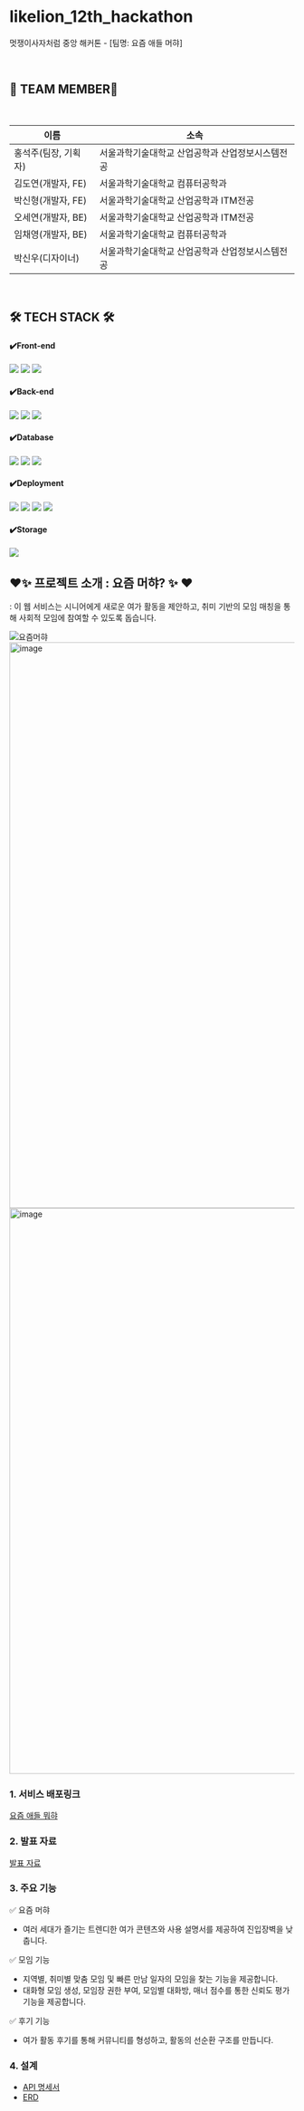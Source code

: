 # likelion_12th_hackathon
멋쟁이사자처럼 중앙 해커톤 - [팀명: 요즘 애들 머햐]

<br>

## 🦁 TEAM MEMBER🦁
<br/>  

| 이름 | 소속 |
| --- | --- |
| 홍석주(팀장, 기획자) | 서울과학기술대학교 산업공학과 산업정보시스템전공 | 
| 김도연(개발자, FE) | 서울과학기술대학교 컴퓨터공학과 | 
| 박신형(개발자, FE) | 서울과학기술대학교 산업공학과 ITM전공 | 
| 오세연(개발자, BE) | 서울과학기술대학교 산업공학과 ITM전공 | 
| 임채영(개발자, BE) | 서울과학기술대학교 컴퓨터공학과 | 
| 박신우(디자이너) | 서울과학기술대학교 산업공학과 산업정보시스템전공 | 
<br/>  

## 🛠️ TECH STACK 🛠️

#### ✔️Front-end
<img src="https://img.shields.io/badge/react-61DAFB?style=for-the-badge&logo=react&logoColor=white"> <img src="https://img.shields.io/badge/javascript-F7DF1E?style=for-the-badge&logo=javascript&logoColor=black"> <img src="https://img.shields.io/badge/styled--components-DB7093?style=for-the-badge&logo=styled-components&logoColor=white">

#### ✔️Back-end
<img src="https://img.shields.io/badge/java-007396?style=for-the-badge&logo=java&logoColor=white"> <img src="https://img.shields.io/badge/spring-6DB33F?style=for-the-badge&logo=spring&logoColor=white"> <img src="https://img.shields.io/badge/springboot-6DB33F?style=for-the-badge&logo=springboot&logoColor=white">

#### ✔️Database
<img src="https://img.shields.io/badge/mysql-4479A1?style=for-the-badge&logo=mysql&logoColor=white"> <img src="https://img.shields.io/badge/amazon%20rds-527FFF?style=for-the-badge&logo=amazonrds&logoColor=white"> <img src="https://img.shields.io/badge/redis-DC382D?style=for-the-badge&logo=redis&logoColor=white">

#### ✔️Deployment
<img src="https://img.shields.io/badge/amazon%20ec2-FF9900?style=for-the-badge&logo=amazonec2&logoColor=white"> <img src="https://img.shields.io/badge/nginx-009639?style=for-the-badge&logo=nginx&logoColor=white"> <img src="https://img.shields.io/badge/docker-2496ED?style=for-the-badge&logo=docker&logoColor=white"> <img src="https://img.shields.io/badge/github%20actions-2088FF?style=for-the-badge&logo=githubactions&logoColor=white">

#### ✔️Storage
<img src="https://img.shields.io/badge/amazon%20s3-569A31?style=for-the-badge&logo=amazons3&logoColor=white">

<br>

## ❤️✨  프로젝트 소개 : 요즘 머햐? ✨ ❤️
: 이 웹 서비스는 시니어에게 새로운 여가 활동을 제안하고, 취미 기반의 모임 매칭을 통해 사회적 모임에 참여할 수 있도록 돕습니다.

![요즘머햐](https://github.com/user-attachments/assets/8f49d3b2-6bd5-4fe7-9b26-62d8569e8d7a)
<img width="1000" alt="image" src="https://github.com/user-attachments/assets/f08b123f-60a1-497b-a0e2-a2a040cd65e2">
<img width="1000" alt="image" src="https://github.com/user-attachments/assets/a3fc83c9-6688-44e4-8063-020aa04de0cf">

### 1. 서비스 배포링크
[요즘 애들 뭐햐](http://mzconnect.site/)

### 2. 발표 자료
[발표 자료](https://drive.google.com/file/d/1gb8piPE5vwPDPuSaLrmMgKf31fnc0wgr/view?usp=sharing)

### 3. 주요 기능
✅ 요즘 머햐
  - 여러 세대가 즐기는 트렌디한 여가 콘텐츠와 사용 설명서를 제공하여 진입장벽을 낮춥니다.
    
✅ 모임 기능
  - 지역별, 취미별 맞춤 모임 및 빠른 만남 일자의 모임을 찾는 기능을 제공합니다.
  - 대화형 모임 생성, 모임장 권한 부여, 모임별 대화방, 매너 점수를 통한 신뢰도 평가 기능을 제공합니다.
    
✅ 후기 기능
  - 여가 활동 후기를 통해 커뮤니티를 형성하고, 활동의 선순환 구조를 만듭니다.

### 4. 설계
- [API 명세서](https://maple-theory-423.notion.site/API-f31907551ccf4a8b8b984b860634d370?pvs=4)
- [ERD](https://github.com/user-attachments/assets/9c6ca3fe-89e8-49ac-958e-18d3164a2df7)
